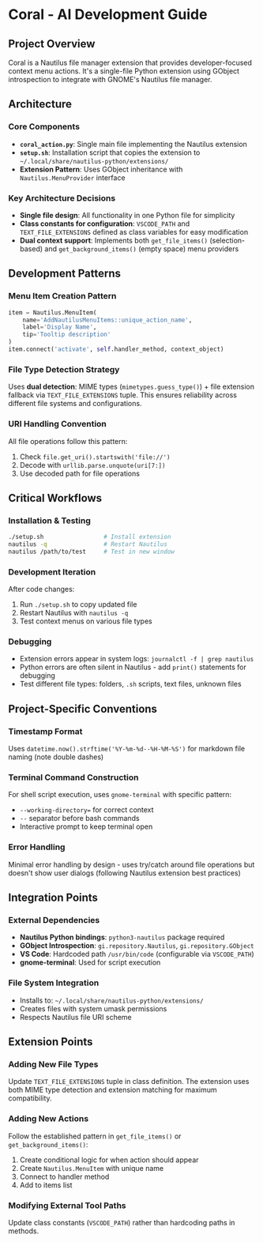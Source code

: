 # Coral - AI Development Guide

## Project Overview
Coral is a Nautilus file manager extension that provides developer-focused context menu actions. It's a single-file Python extension using GObject introspection to integrate with GNOME's Nautilus file manager.

## Architecture

### Core Components
- **`coral_action.py`**: Single main file implementing the Nautilus extension
- **`setup.sh`**: Installation script that copies the extension to `~/.local/share/nautilus-python/extensions/`
- **Extension Pattern**: Uses GObject inheritance with `Nautilus.MenuProvider` interface

### Key Architecture Decisions
- **Single file design**: All functionality in one Python file for simplicity
- **Class constants for configuration**: `VSCODE_PATH` and `TEXT_FILE_EXTENSIONS` defined as class variables for easy modification
- **Dual context support**: Implements both `get_file_items()` (selection-based) and `get_background_items()` (empty space) menu providers

## Development Patterns

### Menu Item Creation Pattern
```python
item = Nautilus.MenuItem(
    name='AddNautilusMenuItems::unique_action_name',
    label='Display Name',
    tip='Tooltip description'
)
item.connect('activate', self.handler_method, context_object)
```

### File Type Detection Strategy
Uses **dual detection**: MIME types (`mimetypes.guess_type()`) + file extension fallback via `TEXT_FILE_EXTENSIONS` tuple. This ensures reliability across different file systems and configurations.

### URI Handling Convention
All file operations follow this pattern:
1. Check `file.get_uri().startswith('file://')`
2. Decode with `urllib.parse.unquote(uri[7:])`
3. Use decoded path for file operations

## Critical Workflows

### Installation & Testing
```bash
./setup.sh                 # Install extension
nautilus -q                # Restart Nautilus
nautilus /path/to/test     # Test in new window
```

### Development Iteration
After code changes:
1. Run `./setup.sh` to copy updated file
2. Restart Nautilus with `nautilus -q`
3. Test context menus on various file types

### Debugging
- Extension errors appear in system logs: `journalctl -f | grep nautilus`
- Python errors are often silent in Nautilus - add `print()` statements for debugging
- Test different file types: folders, `.sh` scripts, text files, unknown files

## Project-Specific Conventions

### Timestamp Format
Uses `datetime.now().strftime('%Y-%m-%d--%H-%M-%S')` for markdown file naming (note double dashes)

### Terminal Command Construction
For shell script execution, uses `gnome-terminal` with specific pattern:
- `--working-directory=` for correct context
- `--` separator before bash commands
- Interactive prompt to keep terminal open

### Error Handling
Minimal error handling by design - uses try/catch around file operations but doesn't show user dialogs (following Nautilus extension best practices)

## Integration Points

### External Dependencies
- **Nautilus Python bindings**: `python3-nautilus` package required
- **GObject Introspection**: `gi.repository.Nautilus`, `gi.repository.GObject`
- **VS Code**: Hardcoded path `/usr/bin/code` (configurable via `VSCODE_PATH`)
- **gnome-terminal**: Used for script execution

### File System Integration
- Installs to: `~/.local/share/nautilus-python/extensions/`
- Creates files with system umask permissions
- Respects Nautilus file URI scheme

## Extension Points

### Adding New File Types
Update `TEXT_FILE_EXTENSIONS` tuple in class definition. The extension uses both MIME type detection and extension matching for maximum compatibility.

### Adding New Actions
Follow the established pattern in `get_file_items()` or `get_background_items()`:
1. Create conditional logic for when action should appear
2. Create `Nautilus.MenuItem` with unique name
3. Connect to handler method
4. Add to items list

### Modifying External Tool Paths
Update class constants (`VSCODE_PATH`) rather than hardcoding paths in methods.